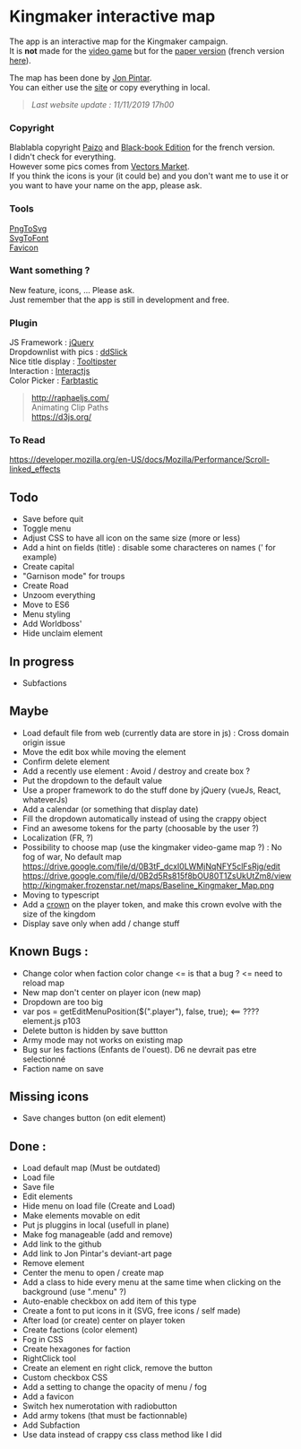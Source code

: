 # Kingmaker interactive map
The app is an interactive map for the Kingmaker campaign.    
It is **not** made for the [video game](https://owlcatgames.com/) but for the [paper version](https://paizo.com/kingmaker) (french version [here](https://www.black-book-editions.fr/catalogue.php?id=29)). 

The map has been done by [Jon Pintar](https://jonpintar.com/).  
You can either use the [site](http://kerchiefed-turnarou.000webhostapp.com/) or copy everything in local.  

> *Last website update : 11/11/2019 17h00*

### Copyright
Blablabla copyright [Paizo](https://paizo.com/pathfinder) and [Black-book Edition](https://www.black-book-editions.fr/catalogue.php?id=5) for the french version.  
I didn't check for everything.  
However some pics comes from [Vectors Market](https://www.flaticon.com/authors/vectors-market).  
If you think the icons is your (it could be) and you don't want me to use it or you want to have your name on the app, please ask.

### Tools
[PngToSvg](https://picsvg.com/)  
[SvgToFont](http://fontello.com/)  
[Favicon](https://www.favicon-generator.org/)

### Want something ?
New feature, icons, ... Please ask.  
Just remember that the app is still in development and free.

### Plugin
JS Framework : [jQuery](https://jquery.com/)  
Dropdownlist with pics : [ddSlick](http://designwithpc.com/Plugins/ddSlick)  
Nice title display : [Tooltipster](http://iamceege.github.io/tooltipster/)  
Interaction : [Interactjs](http://interactjs.io/)  
Color Picker : [Farbtastic](http://acko.net/blog/farbtastic-jquery-color-picker-plug-in/)  

> http://raphaeljs.com/    
> Animating Clip Paths  
> https://d3js.org/

### To Read 
https://developer.mozilla.org/en-US/docs/Mozilla/Performance/Scroll-linked_effects

## Todo 
- Save before quit
- Toggle menu
- Adjust CSS to have all icon on the same size (more or less)
- Add a hint on fields (title) : disable some characteres on names (' for example)
- Create capital
- "Garnison mode" for troups
- Create Road
- Unzoom everything
- Move to ES6
- Menu styling
- Add Worldboss'
- Hide unclaim element

## In progress
- Subfactions

## Maybe 
- Load default file from web (currently data are store in js) : Cross domain origin issue
- Move the edit box while moving the element
- Confirm delete element
- Add a recently use element : Avoid / destroy and create box ?
- Put the dropdown to the default value
- Use a proper framework to do the stuff done by jQuery (vueJs, React, whateverJs)
- Add a calendar (or something that display date)
- Fill the dropdown automatically instead of using the crappy object
- Find an awesome tokens for the party (choosable by the user ?)
- Localization (FR, ?)
- Possibility to choose map (use the kingmaker video-game map ?) : No fog of war, No default map 
https://drive.google.com/file/d/0B3tF_dcxI0LWMjNqNFY5clFsRjg/edit
https://drive.google.com/file/d/0B2d5Rs815f8bOU80T1ZsUkUtZm8/view http://kingmaker.frozenstar.net/maps/Baseline_Kingmaker_Map.png
- Moving to typescript 
- Add a [crown](https://upload.wikimedia.org/wikipedia/commons/8/86/Meuble_h%C3%A9raldique_Couronnes_fran%C3%A7aises.svg) on the player token, and make this crown evolve with the size of the kingdom
- Display save only when add / change stuff

## Known Bugs : 
- Change color when faction color change <= is that a bug ? <= need to reload map
- New map don't center on player icon (new map)
- Dropdown are too big
- var pos = getEditMenuPosition($(".player"), false, true); <== ???? element.js p103
- Delete button is hidden by save buttton
- Army mode may not works on existing map
- Bug sur les factions (Enfants de l'ouest). D6 ne devrait pas etre selectionné
- Faction name on save

## Missing icons
- Save changes button (on edit element)

## Done :
- Load default map (Must be outdated)
- Load file
- Save file
- Edit elements 
- Hide menu on load file (Create and Load)
- Make elements movable on edit 
- Put js pluggins in local (usefull in plane)
- Make fog manageable (add and remove)
- Add link to the github
- Add link to Jon Pintar's deviant-art page
- Remove element
- Center the menu to open / create map
- Add a class to hide every menu at the same time when clicking on the background (use ".menu" ?)
- Auto-enable checkbox on add item of this type
- Create a font to put icons in it (SVG, free icons / self made)
- After load (or create) center on player token
- Create factions (color element)
- Fog in CSS
- Create hexagones for faction
- RightClick tool 
- Create an element en right click, remove the button
- Custom checkbox CSS
- Add a setting to change the opacity of menu / fog
- Add a favicon
- Switch hex numerotation with radiobutton
- Add army tokens (that must be factionnable)
- Add Subfaction
- Use data instead of crappy css class method like I did